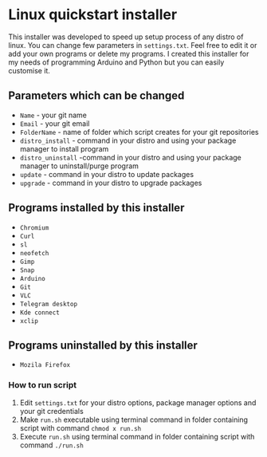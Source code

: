 # Linux quickstart installer

This installer was developed to speed up setup process of any distro of linux. You can change few parameters in ```settings.txt```. Feel free to edit it or add your own programs or delete my programs. I created this installer for my needs of programming Arduino and Python but you can easily customise it.  

## Parameters which can be changed
* ```Name``` - your git name
* ```Email``` - your git email
* ```FolderName``` - name of folder which script creates for your git repositories
* ```distro_install``` - command in your distro and using your package manager to install program
* ```distro_uninstall``` -command in your distro and using your package manager to uninstall/purge program
* ```update``` - command in your distro to update packages
* ```upgrade``` - command in your distro to upgrade packages

## Programs installed by this installer
* ```Chromium```
* ```Curl ```
* ```sl ```
* ```neofetch ```
* ```Gimp ```
* ```Snap ```
* ```Arduino ```
* ```Git ```
* ```VLC ```
* ```Telegram desktop ```
* ```Kde connect ```
* ```xclip ```

## Programs uninstalled by this installer
* ```Mozila Firefox```

### How to run script
1. Edit ```settings.txt``` for your distro options, package manager options and your git credentials
1. Make ```run.sh``` executable using terminal command in folder containing script with command ```chmod x run.sh```
1. Execute ```run.sh``` using terminal command in folder containing script with command ```./run.sh```

